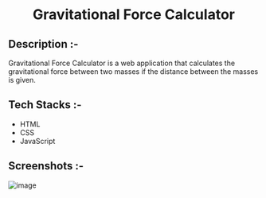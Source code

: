 # <p align="center">Gravitational Force Calculator</p>

## Description :-

Gravitational Force Calculator is a web application that calculates the gravitational force between two masses if the distance between the masses is given.

## Tech Stacks :-

- HTML
- CSS
- JavaScript

## Screenshots :-

![image](https://github.com/Rakesh9100/CalcDiverse/assets/168436423/b3f071b7-3ec2-49bd-9a07-4be6b4e9f875)
